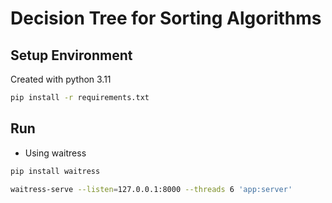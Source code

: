 # Decision Tree for Sorting Algorithms

## Setup Environment

Created with python 3.11

```bash
pip install -r requirements.txt
```

## Run

- Using waitress

```bash
pip install waitress
```

```bash
waitress-serve --listen=127.0.0.1:8000 --threads 6 'app:server'
```
